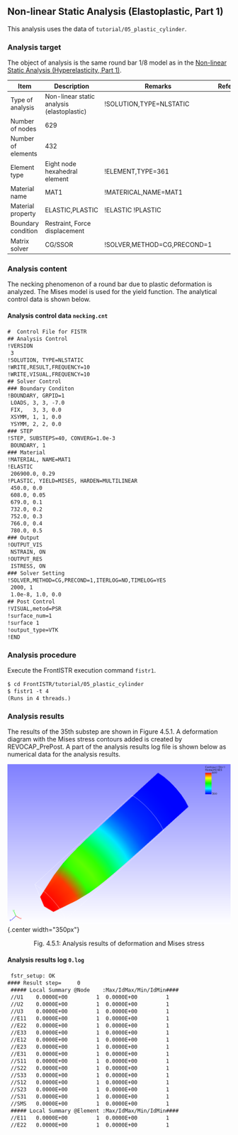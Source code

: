 ## Non-linear Static Analysis (Elastoplastic, Part 1)

This analysis uses the data of `tutorial/05_plastic_cylinder`.

### Analysis target

The object of analysis is the same round bar 1/8 model as in the [Non-linear Static Analysis (Hyperelasticity, Part 1)](tutorial_03.md).

 | Item             | Description                              | Remarks                   | Refernce |
 |------------------|------------------------------------------|---------------------------|----------|
 |Type of analysis  |Non-linear static analysis (elastoplastic)|!SOLUTION,TYPE=NLSTATIC    |          |
 |Number of nodes   |629                                       |                           |          |
 |Number of elements|432                                       |                           |          |
 |Element type      |Eight node hexahedral element             |!ELEMENT,TYPE=361          |          |
 |Material name     |MAT1                                      |!MATERICAL,NAME=MAT1       |          |
 |Material property |ELASTIC,PLASTIC                           |!ELASTIC !PLASTIC          |          |
 |Boundary condition|Restraint, Force displacement             |                           |          |
 |Matrix solver     |CG/SSOR                                   |!SOLVER,METHOD=CG,PRECOND=1|          |

### Analysis content

The necking phenomenon of a round bar due to plastic deformation is analyzed. The Mises model is used for the yield function. The analytical control data is shown below.

#### Analysis control data `necking.cnt`

```
#  Control File for FISTR
## Analysis Control
!VERSION
 3
!SOLUTION, TYPE=NLSTATIC
!WRITE,RESULT,FREQUENCY=10
!WRITE,VISUAL,FREQUENCY=10
## Solver Control
### Boundary Conditon
!BOUNDARY, GRPID=1
 LOADS, 3, 3, -7.0
 FIX,   3, 3, 0.0
 XSYMM, 1, 1, 0.0
 YSYMM, 2, 2, 0.0
### STEP
!STEP, SUBSTEPS=40, CONVERG=1.0e-3
 BOUNDARY, 1
### Material
!MATERIAL, NAME=MAT1
!ELASTIC
 206900.0, 0.29
!PLASTIC, YIELD=MISES, HARDEN=MULTILINEAR
 450.0, 0.0
 608.0, 0.05
 679.0, 0.1
 732.0, 0.2
 752.0, 0.3
 766.0, 0.4
 780.0, 0.5
### Output
!OUTPUT_VIS
 NSTRAIN, ON
!OUTPUT_RES
 ISTRESS, ON
### Solver Setting
!SOLVER,METHOD=CG,PRECOND=1,ITERLOG=NO,TIMELOG=YES
 2000, 1
 1.0e-8, 1.0, 0.0
## Post Control
!VISUAL,metod=PSR
!surface_num=1
!surface 1
!output_type=VTK
!END
```

### Analysis procedure

Execute the FrontISTR execution command `fistr1`.

```
$ cd FrontISTR/tutorial/05_plastic_cylinder
$ fistr1 -t 4
(Runs in 4 threads.)
```

### Analysis results

The results of the 35th substep are shown in Figure 4.5.1. A deformation diagram with the Mises stress contours added is created by REVOCAP_PrePost. A part of the analysis results log file is shown below as numerical data for the analysis results.

![Analysis results of deformation and Mises stress](./media/tutorial05_01.png){.center width="350px"}
<div style="text-align: center;">
Fig. 4.5.1: Analysis results of deformation and Mises stress
</div>

#### Analysis results log `0.log`

```
 fstr_setup: OK
#### Result step=     0
 ##### Local Summary @Node    :Max/IdMax/Min/IdMin####
 //U1    0.0000E+00         1  0.0000E+00         1
 //U2    0.0000E+00         1  0.0000E+00         1
 //U3    0.0000E+00         1  0.0000E+00         1
 //E11   0.0000E+00         1  0.0000E+00         1
 //E22   0.0000E+00         1  0.0000E+00         1
 //E33   0.0000E+00         1  0.0000E+00         1
 //E12   0.0000E+00         1  0.0000E+00         1
 //E23   0.0000E+00         1  0.0000E+00         1
 //E31   0.0000E+00         1  0.0000E+00         1
 //S11   0.0000E+00         1  0.0000E+00         1
 //S22   0.0000E+00         1  0.0000E+00         1
 //S33   0.0000E+00         1  0.0000E+00         1
 //S12   0.0000E+00         1  0.0000E+00         1
 //S23   0.0000E+00         1  0.0000E+00         1
 //S31   0.0000E+00         1  0.0000E+00         1
 //SMS   0.0000E+00         1  0.0000E+00         1
 ##### Local Summary @Element :Max/IdMax/Min/IdMin####
 //E11   0.0000E+00         1  0.0000E+00         1
 //E22   0.0000E+00         1  0.0000E+00         1
```


